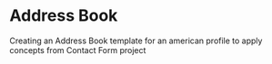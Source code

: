 # Address Book
Creating an Address Book template for an american profile to apply concepts from Contact Form project
